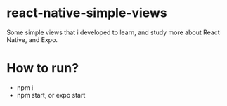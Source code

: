 # react-native-simple-views
Some simple views that i developed to learn, and study more about React Native, and Expo.

# How to run?
- npm i
- npm start, or expo start
